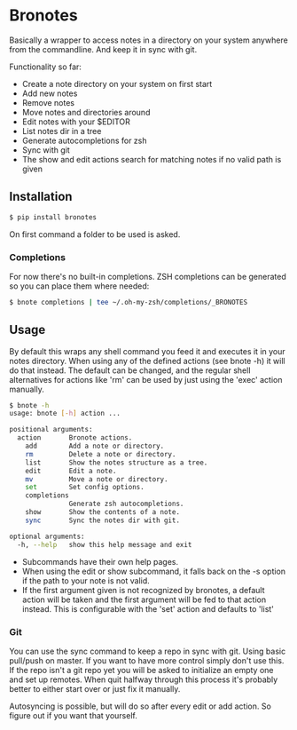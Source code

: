 # Bronotes

Basically a wrapper to access notes in a directory on your system anywhere from the commandline. And keep it in sync with git.

Functionality so far:
  * Create a note directory on your system on first start
  * Add new notes
  * Remove notes
  * Move notes and directories around
  * Edit notes with your $EDITOR
  * List notes dir in a tree
  * Generate autocompletions for zsh
  * Sync with git
  * The show and edit actions search for matching notes if no valid path is given

## Installation

```bash
$ pip install bronotes
```

On first command a folder to be used is asked.

### Completions

For now there's no built-in completions.
ZSH completions can be generated so you can place them where needed:
```bash
$ bnote completions | tee ~/.oh-my-zsh/completions/_BRONOTES
```

## Usage

By default this wraps any shell command you feed it and executes it in your notes directory. When using any of the defined actions (see bnote -h) it will do that instead.
The default can be changed, and the regular shell alternatives for actions like 'rm' can be used by just using the 'exec' action manually.

```bash
$ bnote -h
usage: bnote [-h] action ...

positional arguments:
  action       Bronote actions.
    add        Add a note or directory.
    rm         Delete a note or directory.
    list       Show the notes structure as a tree.
    edit       Edit a note.
    mv         Move a note or directory.
    set        Set config options.
    completions
               Generate zsh autocompletions.
    show       Show the contents of a note.
    sync       Sync the notes dir with git.

optional arguments:
  -h, --help   show this help message and exit
```

* Subcommands have their own help pages.
* When using the edit or show subcommand, it falls back on the -s option if the path to your note is not valid.
* If the first argument given is not recognized by bronotes, a default action will be taken and the first argument will be fed to that action instead. This is configurable with the 'set' action and defaults to 'list'

### Git

You can use the sync command to keep a repo in sync with git. Using basic pull/push on master.
If you want to have more control simply don't use this.
If the repo isn't a git repo yet you will be asked to initialize an empty one and set up remotes.
When quit halfway through this process it's probably better to either start over or just fix it manually.

Autosyncing is possible, but will do so after every edit or add action. So figure out if you want that yourself.
